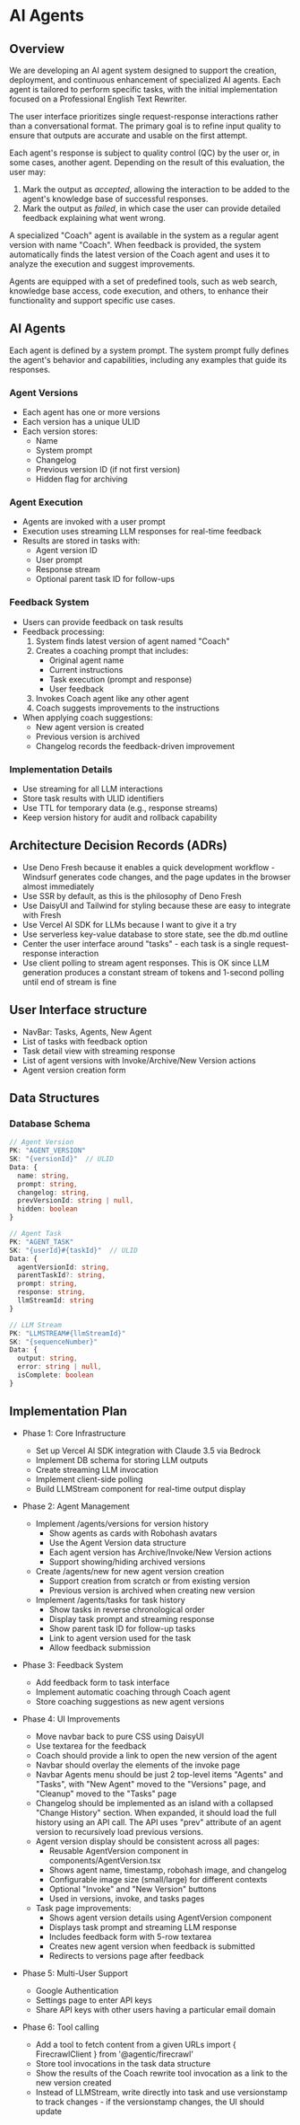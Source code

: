 # AI Agents

## Overview

We are developing an AI agent system designed to support the creation, deployment, and continuous enhancement of specialized AI agents. Each agent is tailored to perform specific tasks, with the initial implementation focused on a Professional English Text Rewriter.

The user interface prioritizes single request-response interactions rather than a conversational format. The primary goal is to refine input quality to ensure that outputs are accurate and usable on the first attempt.

Each agent's response is subject to quality control (QC) by the user or, in some cases, another agent. Depending on the result of this evaluation, the user may:

1. Mark the output as *accepted*, allowing the interaction to be added to the agent's knowledge base of successful responses.
2. Mark the output as *failed*, in which case the user can provide detailed feedback explaining what went wrong.

A specialized "Coach" agent is available in the system as a regular agent version with name "Coach". When feedback is provided, the system automatically finds the latest version of the Coach agent and uses it to analyze the execution and suggest improvements.

Agents are equipped with a set of predefined tools, such as web search, knowledge base access, code execution, and others, to enhance their functionality and support specific use cases.

## AI Agents

Each agent is defined by a system prompt. The system prompt fully defines the agent's behavior and capabilities, including any examples that guide its responses.

### Agent Versions

* Each agent has one or more versions
* Each version has a unique ULID
* Each version stores:
  * Name
  * System prompt
  * Changelog
  * Previous version ID (if not first version)
  * Hidden flag for archiving

### Agent Execution

* Agents are invoked with a user prompt
* Execution uses streaming LLM responses for real-time feedback
* Results are stored in tasks with:
  * Agent version ID
  * User prompt
  * Response stream
  * Optional parent task ID for follow-ups

### Feedback System

* Users can provide feedback on task results
* Feedback processing:
  1. System finds latest version of agent named "Coach"
  2. Creates a coaching prompt that includes:
     * Original agent name
     * Current instructions
     * Task execution (prompt and response)
     * User feedback
  3. Invokes Coach agent like any other agent
  4. Coach suggests improvements to the instructions
* When applying coach suggestions:
  * New agent version is created
  * Previous version is archived
  * Changelog records the feedback-driven improvement

### Implementation Details

* Use streaming for all LLM interactions
* Store task results with ULID identifiers
* Use TTL for temporary data (e.g., response streams)
* Keep version history for audit and rollback capability

## Architecture Decision Records (ADRs)

* Use Deno Fresh because it enables a quick development workflow - Windsurf generates code changes, and the page updates in the browser almost immediately
* Use SSR by default, as this is the philosophy of Deno Fresh
* Use DaisyUI and Tailwind for styling because these are easy to integrate with Fresh
* Use Vercel AI SDK for LLMs because I want to give it a try
* Use serverless key-value database to store state, see the db.md outline
* Center the user interface around "tasks" - each task is a single request-response interaction
* Use client polling to stream agent responses. This is OK since LLM generation produces a constant stream of tokens and 1-second polling until end of stream is fine 

## User Interface structure
* NavBar: Tasks, Agents, New Agent
* List of tasks with feedback option
* Task detail view with streaming response
* List of agent versions with Invoke/Archive/New Version actions
* Agent version creation form

## Data Structures

### Database Schema
```typescript
// Agent Version
PK: "AGENT_VERSION"
SK: "{versionId}"  // ULID
Data: {
  name: string,
  prompt: string,
  changelog: string,
  prevVersionId: string | null,
  hidden: boolean
}

// Agent Task
PK: "AGENT_TASK"
SK: "{userId}#{taskId}"  // ULID
Data: {
  agentVersionId: string,
  parentTaskId?: string,
  prompt: string,
  response: string,
  llmStreamId: string
}

// LLM Stream
PK: "LLMSTREAM#{llmStreamId}"
SK: "{sequenceNumber}"
Data: {
  output: string,
  error: string | null,
  isComplete: boolean
}
```

## Implementation Plan
* Phase 1: Core Infrastructure 
  * Set up Vercel AI SDK integration with Claude 3.5 via Bedrock
  * Implement DB schema for storing LLM outputs
  * Create streaming LLM invocation
  * Implement client-side polling
  * Build LLMStream component for real-time output display

* Phase 2: Agent Management 
  * Implement /agents/versions for version history
    * Show agents as cards with Robohash avatars
    * Use the Agent Version data structure
    * Each agent version has Archive/Invoke/New Version actions
    * Support showing/hiding archived versions
  * Create /agents/new for new agent version creation
    * Support creation from scratch or from existing version
    * Previous version is archived when creating new version
  * Implement /agents/tasks for task history
    * Show tasks in reverse chronological order
    * Display task prompt and streaming response
    * Show parent task ID for follow-up tasks
    * Link to agent version used for the task
    * Allow feedback submission

* Phase 3: Feedback System 
  * Add feedback form to task interface
  * Implement automatic coaching through Coach agent
  * Store coaching suggestions as new agent versions

* Phase 4: UI Improvements
  * Move navbar back to pure CSS using DaisyUI
  * Use textarea for the feedback
  * Coach should provide a link to open the new version of the agent
  * Navbar should overlay the elements of the invoke page
  * Navbar Agents menu should be just 2 top-level items "Agents" and "Tasks", with "New Agent" moved to the "Versions" page, and "Cleanup" moved to the "Tasks" page
  * Changelog should be implemented as an island with a collapsed "Change History" section. When expanded, it should load the full history using an API call. The API uses "prev" attribute of an agent version to recursively load previous versions. 
  * Agent version display should be consistent across all pages:
    * Reusable AgentVersion component in components/AgentVersion.tsx
    * Shows agent name, timestamp, robohash image, and changelog
    * Configurable image size (small/large) for different contexts
    * Optional "Invoke" and "New Version" buttons
    * Used in versions, invoke, and tasks pages
  * Task page improvements:
    * Shows agent version details using AgentVersion component
    * Displays task prompt and streaming LLM response
    * Includes feedback form with 5-row textarea
    * Creates new agent version when feedback is submitted
    * Redirects to versions page after feedback

* Phase 5: Multi-User Support
  * Google Authentication
  * Settings page to enter API keys
  * Share API keys with other users having a particular email domain

* Phase 6: Tool calling 
  * Add a tool to fetch content from a given URLs import { FirecrawlClient } from '@agentic/firecrawl'
  * Store tool invocations in the task data structure
  * Show the results of the Coach rewrite tool invocation as a link to the new version created
  * Instead of LLMStream, write directly into task and use versionstamp to track changes - if the versionstamp changes, the UI should update
   


